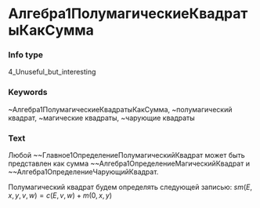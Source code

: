 # Алгебра1ПолумагическиеКвадратыКакСумма
### Info type
4_Unuseful_but_interesting
### Keywords
~Алгебра1ПолумагическиеКвадратыКакСумма, ~полумагический квадрат, ~магические квадраты, ~чарующие квадраты
### Text
Любой ~~Главное1ОпределениеПолумагическийКвадрат может быть представлен как сумма ~~Алгебра1ОпределениеМагическийКвадрат и ~~Алгебра1ОпределениеЧарующийКвадрат.

Полумагический квадрат будем определять следующей записью:
$sm(E, x, y, v, w) = c(E, v, w) + m(0, x, y)$
```

